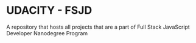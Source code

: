 # UDACITY - FSJD

A repository that hosts all projects that are a part of Full Stack JavaScript Developer Nanodegree Program
